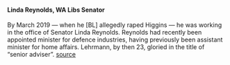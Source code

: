 #### Linda Reynolds, WA Libs Senator

By March 2019 — when he [BL] allegedly raped Higgins — he was working in the office of Senator Linda Reynolds. Reynolds had recently been appointed minister for defence industries, having previously been assistant minister for home affairs. Lehrmann, by then 23, gloried in the title of “senior adviser”. [source](material/crikey-who_is_bruce_lehrmann__20221027.pdf)
